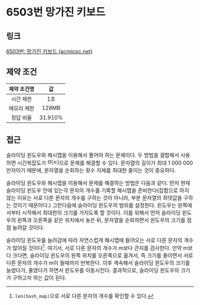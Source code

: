 # 6503번 망가진 키보드

## 링크

[6503번: 망가진 키보드 (acmicpc.net)](https://www.acmicpc.net/problem/6503)

## 제약 조건

| 제약 조건명 |   값    |
| :---------: | :-----: |
|  시간 제한  |   1초   |
| 메모리 제한 |  128MB  |
|  정답 비율  | 31.910% |

## 접근

슬라이딩 윈도우와 해시맵을 이용해서 풀어야 하는 문제이다. 두 방법을 결합해서 사용하면 시간복잡도가 ![img](./assets/clip_image002-1724221539313-1.png)으로 문제를 해결할 수 있다. 문자열의 길이가 최대 1 000 000만자이기 때문에, 문자열을 순회하는 횟수 자체를 최대한 줄이는 것이 중요하다.

슬라이딩 윈도우와 해시맵을 이용해서 문제를 해결하는 방법은 다음과 같다. 먼저 현재 슬라이딩 윈도우 안에 있는각 문자의 개수를 기록할 해시맵을 준비한다(집합으로 하지 않는 이유는 서로 다른 문자의 개수를 구하는 것이 아니라, 부분 문자열의 최댓값을 구하는 것이기 때문이다.) 그런다음에 슬라이딩 윈도우의 범위를 설정한다. 윈도우는 왼쪽에서부터 시작해서 최대한의 크기를 가지도록 할 것이다. 이를 위해서 먼저 슬라이딩 윈도우의 왼쪽과 오른쪽을 같은 위치에서 놓은 뒤, 문자열을 순회하면서 윈도우의 크기를 점점 늘려갈 것이다.

슬라이딩 윈도우를 늘려감에 따라 자연스럽게 해시맵에 들어오는 서로 다른 문자의 개수가 많아질 것이다[^1]. 여기서, 서로 다른 문자의 개수가 m보다 큰지를 검사한다. 만약 m보다 크다면, 슬라이딩 윈도우의 왼쪽 위치를 오른쪽으로 옮겨서, 즉 크기를 줄이면서 서로 다른 문자의 개수가 m이 될때까지 반복한다. 이후 계속해서 슬라이딩 윈도우의 크기를 늘렸다가, 줄였다가 하면서 윈도우를 이동시킨다. 결과적으로, 슬라이딩 윈도우의 크기가 구하고자 하는 값이 된다.

[^1]: `len(hash_map)`으로 서로 다른 문자의 개수를 확인할 수 있다.
